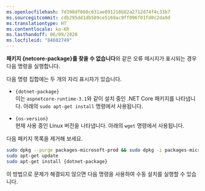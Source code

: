 ```yaml
---
ms.openlocfilehash: 7d398df060c031ae891218b82a2712d74f4c33b7
ms.sourcegitcommit: cdb295dd1db589ce5169ac9ff096f01fd0c2da9d
ms.translationtype: HT
ms.contentlocale: ko-KR
ms.lasthandoff: 06/09/2020
ms.locfileid: "84602749"
---
```


**패키지 {netcore-package}를 찾을 수 없습니다**와 같은 오류 메시지가 표시되는 경우 다음 명령을 실행합니다.

다음 명령 집합에는 두 개의 자리 표시자가 있습니다.

- `{dotnet-package}`\
이는 `aspnetcore-runtime-3.1`와 같이 설치 중인 .NET Core 패키지를 나타냅니다. 아래의 `sudo apt-get install` 명령에서 사용됩니다.

- `{os-version}`\
현재 사용 중인 Linux 버전을 나타냅니다. 아래의 `wget` 명령에서 사용됩니다.

다음 패키지 목록을 제거해 보세요.

```bash
sudo dpkg --purge packages-microsoft-prod && sudo dpkg -i packages-microsoft-prod.deb
sudo apt-get update
sudo apt-get install {dotnet-package}
```

이 방법으로 문제가 해결되지 않으면 다음 명령을 사용하여 수동 설치를 실행할 수 있습니다.
